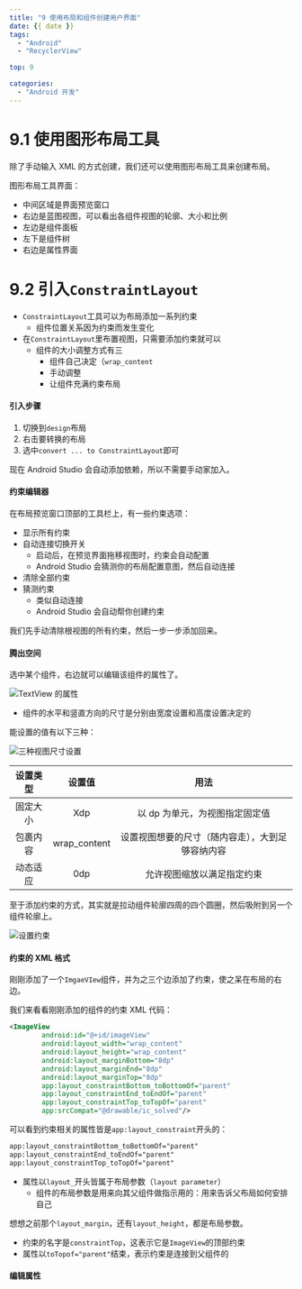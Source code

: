 ```yaml
---
title: "9 使用布局和组件创建用户界面"
date: {{ date }}
tags: 
  - "Android"
  - "RecyclerView"

top: 9

categories: 
  - "Android 开发"
---
```


# 9.1 使用图形布局工具

除了手动输入 XML 的方式创建，我们还可以使用图形布局工具来创建布局。

图形布局工具界面：

- 中间区域是界面预览窗口
- 右边是蓝图视图，可以看出各组件视图的轮廓、大小和比例
- 左边是组件面板
- 左下是组件树
- 右边是属性界面

#  9.2 引入`ConstraintLayout`

- `ConstraintLayout`工具可以为布局添加一系列约束
  - 组件位置关系因为约束而发生变化
- 在`ConstraintLayout`里布置视图，只需要添加约束就可以
  - 组件的大小调整方式有三
    - 组件自己决定（`wrap_content`
    - 手动调整
    - 让组件充满约束布局

####  引入步骤

1. 切换到`design`布局
2. 右击要转换的布局
3. 选中`convert ... to ConstraintLayout`即可

现在 Android Studio 会自动添加依赖，所以不需要手动家加入。



####  约束编辑器

在布局预览窗口顶部的工具栏上，有一些约束选项：

- 显示所有约束
- 自动连接切换开关
  - 启动后，在预览界面拖移视图时，约束会自动配置
  - Android Studio 会猜测你的布局配置意图，然后自动连接
- 清除全部约束
- 猜测约束
  - 类似自动连接
  - Android Studio 会自动帮你创建约束

我们先手动清除根视图的所有约束，然后一步一步添加回来。

#### 腾出空间

选中某个组件，右边就可以编辑该组件的属性了。

![TextView 的属性](https://img.rosuh.me/wiki/wiki_201712_b86613.png)

- 组件的水平和竖直方向的尺寸是分别由宽度设置和高度设置决定的

能设置的值有以下三种：

![三种视图尺寸设置](https://img.rosuh.me/wiki/wiki_201712_d75c2a.png)

| 设置类型 |     设置值      |            用法            |
| :--: | :----------: | :----------------------: |
| 固定大小 |     Xdp      |    以 dp 为单元，为视图指定固定值     |
| 包裹内容 | wrap_content | 设置视图想要的尺寸（随内容走），大到足够容纳内容 |
| 动态适应 |     0dp      |      允许视图缩放以满足指定约束       |



至于添加约束的方式，其实就是拉动组件轮廓四周的四个圆圈，然后吸附到另一个组件轮廓上。

![设置约束](https://img.rosuh.me/wiki/wiki_201712_bcea44.png)

####  约束的 XML 格式

刚刚添加了一个`ImgaeVIew`组件，并为之三个边添加了约束，使之呆在布局的右边。

我们来看看刚刚添加的组件的约束 XML 代码：

```xml
<ImageView
        android:id="@+id/imageView"
        android:layout_width="wrap_content"
        android:layout_height="wrap_content"
        android:layout_marginBottom="8dp"
        android:layout_marginEnd="8dp"
        android:layout_marginTop="8dp"
        app:layout_constraintBottom_toBottomOf="parent"
        app:layout_constraintEnd_toEndOf="parent"
        app:layout_constraintTop_toTopOf="parent"
        app:srcCompat="@drawable/ic_solved"/>
```

可以看到约束相关的属性皆是`app:layout_constraint`开头的：

```xml
app:layout_constraintBottom_toBottomOf="parent"
app:layout_constraintEnd_toEndOf="parent"
app:layout_constraintTop_toTopOf="parent"
```



- 属性以`layout_`开头皆属于布局参数（`layout parameter`）
  - 组件的布局参数是用来向其父组件做指示用的：用来告诉父布局如何安排自己

想想之前那个`layout_margin`，还有`layout_height`，都是布局参数。

- 约束的名字是`constraintTop`，这表示它是`ImageView`的顶部约束
- 属性以`toTopof="parent"`结束，表示约束是连接到父组件的



####  编辑属性





























